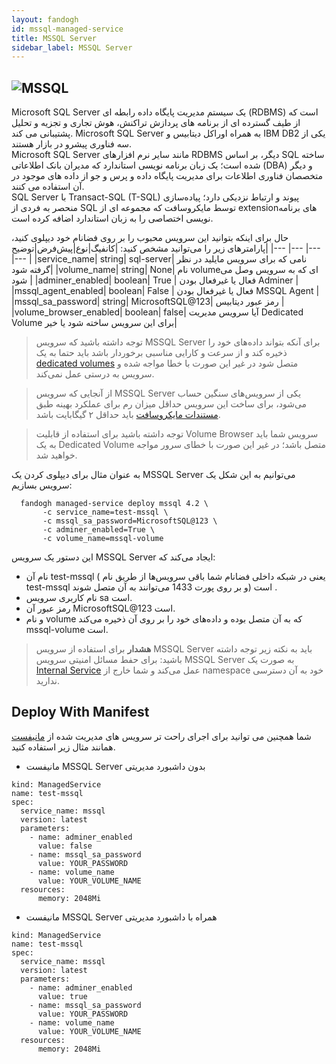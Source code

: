 ```yaml
---
layout: fandogh
id: mssql-managed-service
title: MSSQL Server
sidebar_label: MSSQL Server
---
```


## ![MSSQL](/img/docs/mssql-managed-service.png "MSSQL")

Microsoft SQL Server یک سیستم مدیریت پایگاه داده رابطه ای (RDBMS) است که از طیف گسترده ای از برنامه های پردازش تراکنش، هوش تجاری و تجزیه و تحلیل پشتیبانی می کند. Microsoft SQL Server به همراه اوراکل دیتابیس و IBM DB2 یکی از سه فناوری پیشرو در بازار هستند.<br/>
Microsoft SQL Server مانند سایر نرم افزارهای RDBMS دیگر، بر اساس SQL ساخته شده است؛ یک زبان برنامه نویسی استاندارد که مدیران بانک اطلاعاتی (DBA) و دیگر متخصصان فناوری اطلاعات برای مدیریت پایگاه داده و پرس و جو از داده های موجود در آن استفاده می کنند.\
SQL Server با Transact-SQL (T-SQL) پیوند و ارتباط نزدیکی دارد؛ پیاده‌سازی منحصر به فردی از SQL توسط مایکروسافت که مجموعه ای از extensionهای برنامه نویسی اختصاصی را به زبان استاندارد اضافه کرده است.<br/>

حال برای اینکه بتوانید این سرویس محبوب را بر روی فضانام خود دیپلوی کنید، پارامتر‌های زیر را می‌توانید مشخص کنید:
|کانفیگ|نوع|پیش‌فرض|توضیح|
|---	|---	|---	|---	|
|service_name| string| sql-server| نامی که برای سرویس مایلید در نظر گرفته شود|
|volume_name| string| None| نام volumeای که به سرویس وصل می شود |
|adminer_enabled| boolean| True | فعال یا غیرفعال بودن Adminer |
|mssql_agent_enabled| boolean| False | فعال یا غیرفعال بودن MSSQL Agent |
|mssql_sa_password| string| MicrosoftSQL@123| رمز عبور دیتابیس |
|volume_browser_enabled| boolean| false| آیا سرویس مدیریت Dedicated Volume برای این سرویس ساخته شود یا خیر|

> توجه داشته باشید که سرویس ‌MSSQL Server برای آنکه بتواند داده‌های خود را ذخیره کند و از سرعت و کارایی مناسبی برخوردار باشد باید حتما به یک [dedicated volumes](https://docs.fandogh.cloud/docs/dedicated-volume.html) متصل شود در غیر این صورت با خطا مواجه شده و سرویس به درستی عمل نمی‌کند.

> از آنجایی که سرویس MSSQL Server یکی از سرویس‌های سنگین حساب می‌شود، برای ساخت این سرویس حداقل میزان رم برای عملکرد بهینه طبق [مستندات مایکروسافت](https://docs.microsoft.com/en-us/sql/linux/quickstart-install-connect-docker?view=sql-server-ver15&pivots=cs1-bash#requirements) باید حداقل ۲ گیگابایت باشد.

> توجه داشته باشید برای استفاده از قابلیت Volume Browser سرویس شما باید به یک Dedicated Volume متصل باشد؛ در غیر این صورت با خطای سرور مواجه خواهید شد.

به عنوان مثال برای دیپلوی کردن یک MSSQL Server می‌توانیم به این شکل یک سرویس بسازیم:
```
  fandogh managed-service deploy mssql 4.2 \
       -c service_name=test-mssql \
       -c mssql_sa_password=MicrosoftSQL@123 \
       -c adminer_enabled=True \
       -c volume_name=mssql-volume
```
این دستور یک سرویس MSSQL Server ایجاد می‌کند که:
* نام آن test-mssql ( یعنی در شبکه داخلی فضانام شما باقی سرویس‌ها از طریق نام test-mssql و بر روی پورت 1433 می‌توانند به آن متصل شوند) است .
* نام کاربری سرویس sa است.
* رمز عبور آن MicrosoftSQL@123 است.
* و نام volume که به آن متصل بوده و داده‌های خود را بر روی آن ذخیره می‌کند mssql-volume است.

> **هشدار**
برای استفاده از سرویس MSSQL Server باید به نکته زیر توجه داشته باشید:
برای حفط مسائل امنیتی سرویس MSSQL Server به صورت یک [Internal Service](https://docs.fandogh.cloud/docs/services.html#%DB%B2-%D8%B3%D8%B1%D9%88%DB%8C%D8%B3-%D9%87%D8%A7%DB%8C-%D8%AE%D8%A7%D8%B1%D8%AC%DB%8C-%DB%8C%D8%A7-external-service) عمل می‌کند و شما خارج از namespace خود به آن دسترسی ندارید.

## Deploy With Manifest
  

شما همچنین می توانید برای اجرای راحت تر سرویس های مدیریت شده از [مانیفست](https://docs.fandogh.cloud/docs/service-manifest.html) همانند مثال زیر استفاده کنید.

- مانیفست MSSQL Server بدون داشبورد مدیریتی
```
kind: ManagedService
name: test-mssql
spec:
  service_name: mssql
  version: latest
  parameters:
    - name: adminer_enabled
      value: false
    - name: mssql_sa_password
      value: YOUR_PASSWORD
    - name: volume_name
      value: YOUR_VOLUME_NAME
  resources:
      memory: 2048Mi
```
- مانیفست MSSQL Server همراه با داشبورد مدیریتی

```
kind: ManagedService
name: test-mssql
spec:
  service_name: mssql
  version: latest
  parameters:
    - name: adminer_enabled
      value: true
    - name: mssql_sa_password
      value: YOUR_PASSWORD
    - name: volume_name
      value: YOUR_VOLUME_NAME
  resources:
      memory: 2048Mi
```
